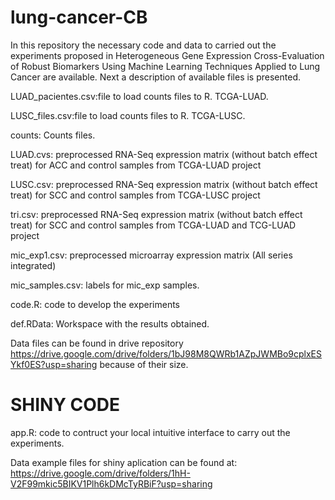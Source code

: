 # lung-cancer-CB
In this repository the necessary code and data to carried out the experiments proposed in Heterogeneous Gene Expression Cross-Evaluation of Robust Biomarkers
Using Machine Learning Techniques Applied to Lung Cancer are available. Next a description of available files is presented.

LUAD_pacientes.csv:file to load counts files to R. TCGA-LUAD.

LUSC_files.csv:file to load counts files to R. TCGA-LUSC.

counts: Counts files.

LUAD.cvs: preprocessed RNA-Seq expression matrix (without batch effect treat) for ACC and control samples from TCGA-LUAD project

LUSC.csv: preprocessed RNA-Seq expression matrix (without batch effect treat) for SCC and control samples from TCGA-LUSC project

tri.csv: preprocessed RNA-Seq expression matrix (without batch effect treat) for SCC and control samples from TCGA-LUAD and TCG-LUAD project

mic_exp1.csv: preprocessed microarray expression matrix (All series integrated)

mic_samples.csv: labels for mic_exp samples.

code.R: code to develop the experiments

def.RData: Workspace with the results obtained. 

Data files can be found in drive repository https://drive.google.com/drive/folders/1bJ98M8QWRb1AZpJWMBo9cplxESYkf0ES?usp=sharing because of their size.


# SHINY CODE #

app.R: code to contruct your local intuitive interface to carry out the experiments.

Data example files for shiny aplication can be found at: https://drive.google.com/drive/folders/1hH-V2F99mkic5BIKV1Plh6kDMcTyRBiF?usp=sharing


